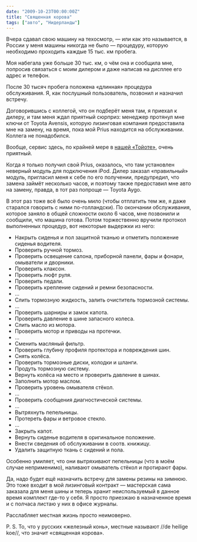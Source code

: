 ```yaml
---
date: "2009-10-23T00:00:00Z"
title: "Священная корова"
tags: ["авто", "Нидерланды"]
---
```


Вчера сдавал свою машину на техосмотр, — или как это называется, в России у меня машины никогда не было — процедуру, которую необходимо проходить каждые 15 тыс. км пробега.

<!--more-->

Моя набегала уже больше 30 тыс. км, о чём она и сообщила мне, попросив связаться с моим дилером и даже написав на дисплее его адрес и телефон.

После 30 тысяч пробега положена «длинная» процедура обслуживания. Я, как послушный пользователь, позвонил и назначил встречу.

Договорившись с коллегой, что он подберёт меня там, я приехал к дилеру, и там меня ждал приятный сюрприз: менеджер протянул мне ключи от Toyota Avensis, которую лизинговая компания предоставила мне на замену, на время, пока мой Prius находится на обслуживании. Коллега не понадобился.

Вообще, сервис здесь, по крайней мере в [нашей «Тойоте»](http://www.louwman-amersfoort.nl/), очень приятный.

Когда я только получил свой Prius, оказалось, что там установлен неверный модуль для подключения iPod. Дилер заказал «правильный» модуль, пригласил меня к себе по его получении, предупредил, что замена займёт несколько часов, и поэтому также предоставил мне авто на замену, правда, в тот раз попроще — Toyota Aygo.

В этот раз тоже всё было очень мило (чтобы отплатить тем же, я даже старался говорить с ними по-голландски). По окончании обслуживания, которое заняло в общей сложности около 6 часов, мне позвонили и сообщили, что машина готова. Потом торжественно вручили протокол выполненных процедур, вот некоторые выдержки из него:

  * Накрыть сиденья и пол защитной тканью и отметить положение сиденья водителя.
  * Проверить ручной тормоз.
  * Проверить освещение салона, приборной панели, фары и фонари, омыватели и дворники.
  * Проверить клаксон.
  * Проверить люфт руля.
  * Проверить педали.
  * Проверить крепление сидений и ремни безопасности.
  * …
  * Слить тормозную жидкость, залить очиститель тормозной системы.
  * …
  * Проверить шарниры и замок капота.
  * Проверить давление в шине запасного колеса.
  * Слить масло из мотора.
  * Проверить мотор и приводы на протечки.
  * …
  * Сменить масляный фильтр.
  * Проверить глубину профиля протектора и повреждения шин.
  * Снять колёса.
  * Проверить тормозные диски, колодки и шланги.
  * Продуть тормозную систему.
  * Вернуть колёса на место и проверить давление в шинах.
  * Заполнить мотор маслом.
  * Проверить уровень омывателя стёкол.
  * …
  * Проверить сообщения диагностической системы.
  * …
  * Вытряхнуть пепельницы.
  * Протереть фары и ветровое стекло.
  * …
  * Закрыть капот.
  * Вернуть сиденье водителя в оригинальное положение.
  * Внести сведения об обслуживании в соотв. книжицу.
  * Удалить защитную ткань с сидений и пола.

Особенно умиляет, что они вытряхивают пепельницы (что в моём случае неприменимо), наливают омыватель стёкол и протирают фары.

Да, надо будет ещё назначить встречу для замены резины на зимнюю. Это тоже входит в мой лизинговый контракт — мастерская сама заказала для меня шины и теперь хранит неиспользуемый в данное время комплект где-то у себя. Я просто приезжаю в назначенное время и с полчаса листаю у них в офисе журналы.

Расслабляет местная жизнь просто неимоверно.

P. S. То, что у русских «железный конь», местные называют //de heilige koe//, что значит «священная корова».
